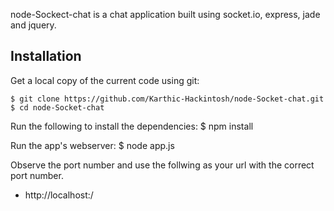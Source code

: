 node-Sockect-chat is a chat application built using socket.io, express, jade and jquery.

## Installation

Get a local copy of the current code using git:

    $ git clone https://github.com/Karthic-Hackintosh/node-Socket-chat.git
    $ cd node-Socket-chat

Run the following to install the dependencies:
	$ npm install

Run the app's webserver:
    $ node app.js

Observe the port number and use the follwing as your url with the correct port number.

+ http://localhost:<port number>/
